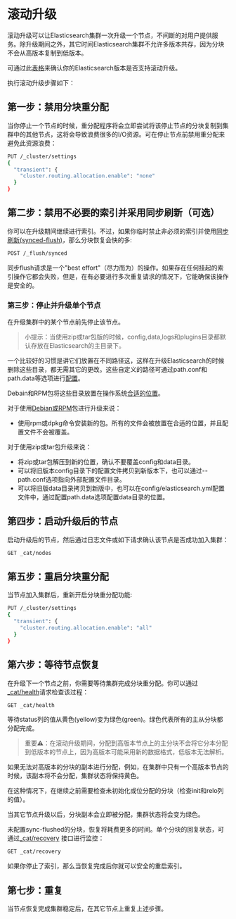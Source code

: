 # 滚动升级

滚动升级可以让Elasticsearch集群一次升级一个节点，不间断的对用户提供服务。除升级期间之外，其它时间Elasticsearch集群不允许多版本共存，因为分块不会从高版本复制到低版本。

可通过此[表格](/setup/upgrading/README.md)来确认你的Elasticsearch版本是否支持滚动升级。

执行滚动升级步骤如下：

## 第一步：禁用分块重分配

当你停止一个节点的时候，重分配程序将会立即尝试将该停止节点的分块复制到集群中的其他节点，这将会导致浪费很多的I/O资源。可在停止节点前禁用重分配来避免此资源浪费：

```bash
PUT /_cluster/settings
{
  "transient": {
    "cluster.routing.allocation.enable": "none"
  }
}
```

## 第二步：禁用不必要的索引并采用同步刷新（可选）

你可以在升级期间继续进行索引。不过，如果你临时禁止非必须的索引并使用[同步刷新(synced-flush)](index-aliases/flush/synced-flush.md)，那么分块恢复会快的多:

```bash
POST /_flush/synced
```

同步flush请求是一个"best effort"（尽力而为）的操作。如果存在任何挂起的索引操作它都会失败，但是，在有必要进行多次重复请求的情况下，它能确保该操作是安全的。

### 第三步：停止并升级单个节点

在升级集群中的某个节点前先停止该节点。

> 小提示：当使用zip或tar包版的时候，config,data,logs和plugins目录都默认存放在Elasticsearch的主目录下。
>
一个比较好的习惯是讲它们放置在不同路径这，这样在升级Elasticsearch的时候删除这些目录，都无需其它的更改。这些自定义的路径可通过path.conf和path.data等选项进行[配置](/setup/configuration.md)。
>
Debain和RPM包将这些目录放置在操作系统[合适的位置](/setup/directory-layout.md)。

对于使用[Debian或RPM](/setup/repositories.md)包进行升级来说：

* 使用rpm或dpkg命令安装新的包。所有的文件会被放置在合适的位置，并且配置文件不会被覆盖。

对于使用zip或tar包升级来说：

* 将zip或tar包解压到新的位置，确认不要覆盖config和data目录。
* 可以将旧版本config目录下的配置文件拷贝到新版本下，也可以通过--path.conf选项指向外部配置文件目录。
* 可以将旧版data目录拷贝到新版中，也可以在config/elasticsearch.yml配置文件中，通过配置path.data选项配置data目录的位置。

## 第四步：启动升级后的节点

启动升级后的节点，然后通过日志文件或如下请求确认该节点是否成功加入集群：

```bash
GET _cat/nodes
```
## 第五步：重启分块重分配

当节点加入集群后，重新开启分块重分配功能:

```bash
PUT /_cluster/settings
{
  "transient": {
    "cluster.routing.allocation.enable": "all"
  }
}
```

## 第六步：等待节点恢复

在升级下一个节点之前，你需要等待集群完成分块重分配。你可以通过[_cat/health](/cat-apis/cat-health.md)请求检查该过程：

```bash
GET _cat/health
```

等待status列的值从黄色(yellow)变为绿色(green)。绿色代表所有的主从分块都分配完成。

>重要⚠️：在滚动升级期间，分配到高版本节点上的主分块不会将它分本分配到低版本的节点上，因为高版本可能采用新的数据格式，低版本无法解析。
>
如果无法对高版本的分块的副本进行分配，例如，在集群中只有一个高版本节点的时候，该副本将不会分配，集群状态将保持黄色。
>
在这种情况下，在继续之前需要检查未初始化或位分配的分块（检查init和relo列的值）。
>
当其它节点升级以后，分块副本会立即被分配，集群状态将会变为绿色。

未配置sync-flushed的分块，恢复将耗费更多的时间。单个分块的回复状态，可通过[_cat/recovery](/cat-apis/cat-recovery.md) 接口进行监控：

```bash
GET _cat/recovery
```
如果你停止了索引，那么当恢复完成后你就可以安全的重启索引。

## 第七步：重复

当节点恢复完成集群稳定后，在其它节点上重复上述步骤。